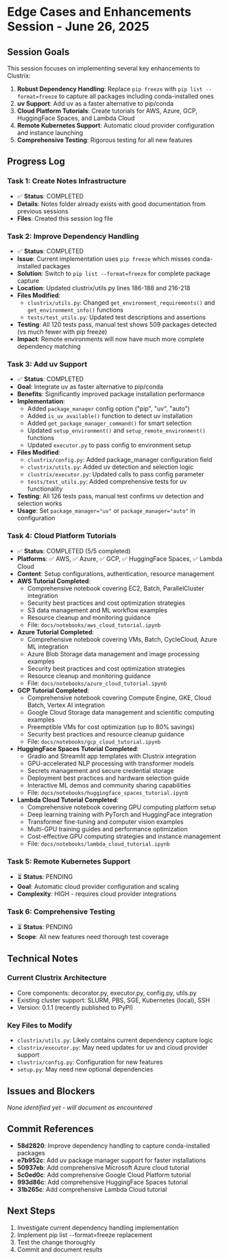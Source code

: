 # Edge Cases and Enhancements Session - June 26, 2025

## Session Goals

This session focuses on implementing several key enhancements to Clustrix:

1. **Robust Dependency Handling**: Replace `pip freeze` with `pip list --format=freeze` to capture all packages including conda-installed ones
2. **uv Support**: Add uv as a faster alternative to pip/conda
3. **Cloud Platform Tutorials**: Create tutorials for AWS, Azure, GCP, HuggingFace Spaces, and Lambda Cloud
4. **Remote Kubernetes Support**: Automatic cloud provider configuration and instance launching
5. **Comprehensive Testing**: Rigorous testing for all new features

## Progress Log

### Task 1: Create Notes Infrastructure
- ✅ **Status**: COMPLETED
- **Details**: Notes folder already exists with good documentation from previous sessions
- **Files**: Created this session log file

### Task 2: Improve Dependency Handling
- ✅ **Status**: COMPLETED  
- **Issue**: Current implementation uses `pip freeze` which misses conda-installed packages
- **Solution**: Switch to `pip list --format=freeze` for complete package capture
- **Location**: Updated clustrix/utils.py lines 186-188 and 216-218
- **Files Modified**: 
  - `clustrix/utils.py`: Changed `get_environment_requirements()` and `get_environment_info()` functions
  - `tests/test_utils.py`: Updated test descriptions and assertions
- **Testing**: All 120 tests pass, manual test shows 509 packages detected (vs much fewer with pip freeze)
- **Impact**: Remote environments will now have much more complete dependency matching

### Task 3: Add uv Support
- ✅ **Status**: COMPLETED
- **Goal**: Integrate uv as faster alternative to pip/conda
- **Benefits**: Significantly improved package installation performance
- **Implementation**:
  - Added `package_manager` config option ("pip", "uv", "auto")
  - Added `is_uv_available()` function to detect uv installation
  - Added `get_package_manager_command()` for smart selection
  - Updated `setup_environment()` and `setup_remote_environment()` functions
  - Updated `executor.py` to pass config to environment setup
- **Files Modified**:
  - `clustrix/config.py`: Added package_manager configuration field
  - `clustrix/utils.py`: Added uv detection and selection logic
  - `clustrix/executor.py`: Updated calls to pass config parameter
  - `tests/test_utils.py`: Added comprehensive tests for uv functionality
- **Testing**: All 126 tests pass, manual test confirms uv detection and selection works
- **Usage**: Set `package_manager="uv"` or `package_manager="auto"` in configuration

### Task 4: Cloud Platform Tutorials
- ✅ **Status**: COMPLETED (5/5 completed)
- **Platforms**: ✅ AWS, ✅ Azure, ✅ GCP, ✅ HuggingFace Spaces, ✅ Lambda Cloud
- **Content**: Setup configurations, authentication, resource management
- **AWS Tutorial Completed**:
  - Comprehensive notebook covering EC2, Batch, ParallelCluster integration
  - Security best practices and cost optimization strategies
  - S3 data management and ML workflow examples
  - Resource cleanup and monitoring guidance
  - File: `docs/notebooks/aws_cloud_tutorial.ipynb`
- **Azure Tutorial Completed**:
  - Comprehensive notebook covering VMs, Batch, CycleCloud, Azure ML integration
  - Azure Blob Storage data management and image processing examples
  - Security best practices and cost optimization strategies
  - Resource cleanup and monitoring guidance
  - File: `docs/notebooks/azure_cloud_tutorial.ipynb`
- **GCP Tutorial Completed**:
  - Comprehensive notebook covering Compute Engine, GKE, Cloud Batch, Vertex AI integration
  - Google Cloud Storage data management and scientific computing examples
  - Preemptible VMs for cost optimization (up to 80% savings)
  - Security best practices and resource cleanup guidance  
  - File: `docs/notebooks/gcp_cloud_tutorial.ipynb`
- **HuggingFace Spaces Tutorial Completed**:
  - Gradio and Streamlit app templates with Clustrix integration
  - GPU-accelerated NLP processing with transformer models
  - Secrets management and secure credential storage
  - Deployment best practices and hardware selection guide
  - Interactive ML demos and community sharing capabilities
  - File: `docs/notebooks/huggingface_spaces_tutorial.ipynb`
- **Lambda Cloud Tutorial Completed**:
  - Comprehensive notebook covering GPU computing platform setup
  - Deep learning training with PyTorch and HuggingFace integration
  - Transformer fine-tuning and computer vision examples
  - Multi-GPU training guides and performance optimization
  - Cost-effective GPU computing strategies and instance management
  - File: `docs/notebooks/lambda_cloud_tutorial.ipynb`

### Task 5: Remote Kubernetes Support
- ⏳ **Status**: PENDING
- **Goal**: Automatic cloud provider configuration and scaling
- **Complexity**: HIGH - requires cloud provider integrations

### Task 6: Comprehensive Testing
- ⏳ **Status**: PENDING
- **Scope**: All new features need thorough test coverage

## Technical Notes

### Current Clustrix Architecture
- Core components: decorator.py, executor.py, config.py, utils.py
- Existing cluster support: SLURM, PBS, SGE, Kubernetes (local), SSH
- Version: 0.1.1 (recently published to PyPI)

### Key Files to Modify
- `clustrix/utils.py`: Likely contains current dependency capture logic
- `clustrix/executor.py`: May need updates for uv and cloud provider support
- `clustrix/config.py`: Configuration for new features
- `setup.py`: May need new optional dependencies

## Issues and Blockers

*None identified yet - will document as encountered*

## Commit References

- **58d2820**: Improve dependency handling to capture conda-installed packages
- **e7b952c**: Add uv package manager support for faster installations
- **50937eb**: Add comprehensive Microsoft Azure cloud tutorial
- **5c0ed0c**: Add comprehensive Google Cloud Platform tutorial
- **993d86c**: Add comprehensive HuggingFace Spaces tutorial
- **31b265c**: Add comprehensive Lambda Cloud tutorial

## Next Steps

1. Investigate current dependency handling implementation
2. Implement pip list --format=freeze replacement
3. Test the change thoroughly
4. Commit and document results